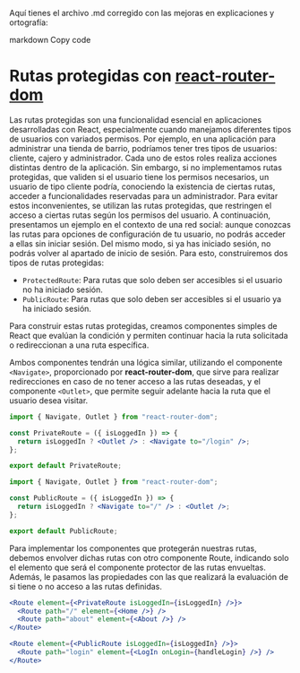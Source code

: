 Aquí tienes el archivo .md corregido con las mejoras en explicaciones y ortografía:

markdown
Copy code

# Rutas protegidas con [react-router-dom](https://reactrouter.com/en/main)

Las rutas protegidas son una funcionalidad esencial en aplicaciones desarrolladas con React, especialmente cuando manejamos diferentes tipos de usuarios con variados permisos. Por ejemplo, en una aplicación para administrar una tienda de barrio, podríamos tener tres tipos de usuarios: cliente, cajero y administrador. Cada uno de estos roles realiza acciones distintas dentro de la aplicación. Sin embargo, si no implementamos rutas protegidas, que validen si el usuario tiene los permisos necesarios, un usuario de tipo cliente podría, conociendo la existencia de ciertas rutas, acceder a funcionalidades reservadas para un administrador. Para evitar estos inconvenientes, se utilizan las rutas protegidas, que restringen el acceso a ciertas rutas según los permisos del usuario. A continuación, presentamos un ejemplo en el contexto de una red social: aunque conozcas las rutas para opciones de configuración de tu usuario, no podrás acceder a ellas sin iniciar sesión. Del mismo modo, si ya has iniciado sesión, no podrás volver al apartado de inicio de sesión. Para esto, construiremos dos tipos de rutas protegidas:

- `ProtectedRoute`: Para rutas que solo deben ser accesibles si el usuario no ha iniciado sesión.
- `PublicRoute`: Para rutas que solo deben ser accesibles si el usuario ya ha iniciado sesión.

Para construir estas rutas protegidas, creamos componentes simples de React que evalúan la condición y permiten continuar hacia la ruta solicitada o redireccionan a una ruta específica.

Ambos componentes tendrán una lógica similar, utilizando el componente `<Navigate>`, proporcionado por **react-router-dom**, que sirve para realizar redirecciones en caso de no tener acceso a las rutas deseadas, y el componente `<Outlet>`, que permite seguir adelante hacia la ruta que el usuario desea visitar.

```jsx
import { Navigate, Outlet } from "react-router-dom";

const PrivateRoute = ({ isLoggedIn }) => {
  return isLoggedIn ? <Outlet /> : <Navigate to="/login" />;
};

export default PrivateRoute;
```

```jsx
import { Navigate, Outlet } from "react-router-dom";

const PublicRoute = ({ isLoggedIn }) => {
  return isLoggedIn ? <Navigate to="/" /> : <Outlet />;
};

export default PublicRoute;
```

Para implementar los componentes que protegerán nuestras rutas, debemos envolver dichas rutas con otro componente Route, indicando solo el elemento que será el componente protector de las rutas envueltas. Además, le pasamos las propiedades con las que realizará la evaluación de si tiene o no acceso a las rutas definidas.

```jsx
<Route element={<PrivateRoute isLoggedIn={isLoggedIn} />}>
  <Route path="/" element={<Home />} />
  <Route path="about" element={<About />} />
</Route>
```

```jsx
<Route element={<PublicRoute isLoggedIn={isLoggedIn} />}>
  <Route path="login" element={<LogIn onLogin={handleLogin} />} />
</Route>
```
